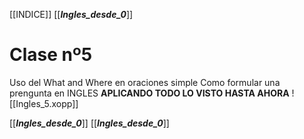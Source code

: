 [[INDICE]]
[[___Ingles_desde_0___]]
# Clase nº5
Uso del What and Where en oraciones simple
Como formular una prengunta en INGLES
**APLICANDO TODO LO VISTO HASTA AHORA**
![[Ingles_5.xopp]]









[[___Ingles_desde_0___]]
[[___Ingles_desde_0___]]